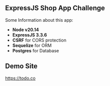 ## ExpressJS Shop App Challenge

Some Information about this app:
- **Node v20.14**
- **ExpressJS 3.3.6**
- **CSRF** for CORS protection
- **Sequelize** for ORM
- **Postgres** for Database

## Demo Site

https://todo.co


